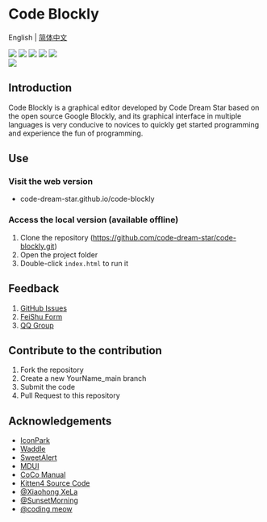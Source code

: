 # Code Blockly
English | [简体中文](README.zh-CN.md)
 <p>
    <a href="https://github.com/code-dream-star/code-blockly/blob/main/licence"><img src="https://img.shields.io/github/license/code-dream-star/code-blockly"></a>
    <a href="https://github.com/code-dream-star/code-blockly/"><img src="https://img.shields.io/github/stars/code-dream-star/code-blockly"></a>
    <a href="https://github.com/code-dream-star/code-blockly/"><img src="https://img.shields.io/github/forks/code-dream-star/code-blockly"></a>
    <a href="https://github.com/code-dream-star/code-blockly/issues"><img src="https://img.shields.io/github/issues/code-dream-star/code-blockly"></a>
    <a href="https://github.com/code-dream-star/code-blockly/pulls"><img src="https://img.shields.io/github/issues-pr/code-dream-star/code-blockly"></a></br>
 <img src=https://img.shields.io/badge/author-Code_Dream_Star-blue />
</p>

## Introduction
Code Blockly is a graphical editor developed by Code Dream Star based on the open source Google Blockly, and its graphical interface in multiple languages is very conducive to novices to quickly get started programming and experience the fun of programming.

## Use
### Visit the web version
- code-dream-star.github.io/code-blockly
### Access the local version (available offline)
1. Clone the repository (https://github.com/code-dream-star/code-blockly.git)
2. Open the project folder
3. Double-click `index.html` to run it

## Feedback
1. [GitHub Issues](https://github.com/code-dream-star/code-blockly/issues)
2. [FeiShu Form](code-dream-star.github.io/code-blockly#form)
3. [QQ Group](https://jq.qq.com/?_wv=1027&k=8re37Nfl)

## Contribute to the contribution
1. Fork the repository
2. Create a new YourName_main branch
3. Submit the code
4. Pull Request to this repository

## Acknowledgements
- [IconPark](http://iconpark.oceanengine.com/)
- [Waddle](http://waddle.cocotais.cn)
- [SweetAlert](https://sweetalert.js.org/)
- [MDUI](https://www.mdui.org/)
- [CoCo Manual](https://codemao.yuque.com/kzbwh0/coco_guide)
- [Kitten4 Source Code](https://codemao.yuque.com/kzbwh0/kitten_guide)
- [@Xiaohong XeLa](https://github.com/xiaohong2022)
- [@SunsetMorning](https://github.com/123213123123)
- [@coding meow](https://github.com/codemiao200)